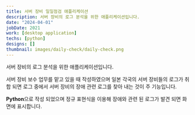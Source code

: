 ```yaml
---
title: 서버 장비 일일점검 애플리케이션
description: 서버 장비의 로그 분석을 위한 애플리케이션입니다.
date: "2024-04-01"
jobDate: 2021
work: [desktop application]
techs: [python]
designs: []
thumbnail: images/daily-check/daily-check.png
---
```


서버 장비의 로그 분석을 위한 애플리케이션입니다.

서버 장비 보수 업무를 맡고 있을 때 작성하였으며 일본 각국의 서버 장비들의 로그가 취합 되면 로그 중에서 서버 장비의 장애 관련 로그를 찾아 내는 것이 주 기능입니다.

**Python**으로 작성 되었으며 정규 표현식을 이용해 장애와 관련 된 로그가 발견 되면 화면에 표시합니다.